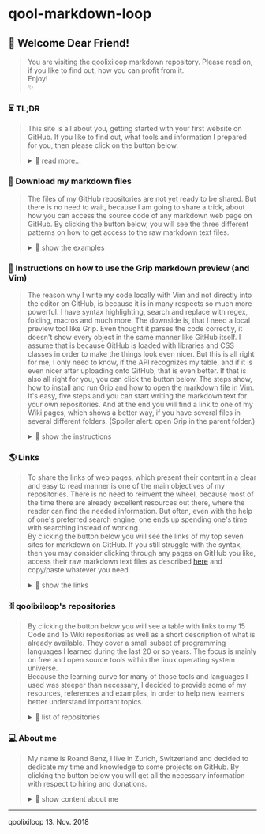 # qool-markdown-loop

## 💖 Welcome Dear Friend!
> You are visiting the qoolixiloop markdown repository. Please read on, if you like to find out, how you can profit from it.  
> Enjoy!  
> :sparkles:


### ⏳ TL;DR 
> This site is all about you, getting started with your first website on GitHub. If you like to find out, what tools and information I prepared for you, then please click on the button below.
>
> <details>
> <summary> 📖  read more... </summary>
>
> ⏳
>
> #### Why could you profit from the content of this repository?
> * Because you want to write README.md files on GitHub,  
> but need some examples as inspiration.  
>
> * Because you want to write Wiki pages on GitHub,  
> but don't know how to start.  
>
> * Because you want to write your markdown code in your local editor, e.g. Vim,  
> but you are missing a preview in your browser.  
>
> Did you find anything?  
> Then please read on. 
>   
> ⏳
>
> #### How the qoolixiloop repositories intend to make his friends productive
> * You will get access to all my README and Wiki markdown files.  
> These web pages will give you a lot of inspiration to become quickly productive.  
>
> * You will get instructions about a local browser preview tool.  
> Its name is Grip, and it allows you to preview your markdown web pages in your browser, before you commit and upload them to GitHub. Because it uses the GitHub API, your preview is close to what you will see, after uploading it to GitHub.  
>
> * You will get the links to official reference pages.  
> So you won't have to click through your web search engine's top ten search results to get your needed "How to".  
>
> Does this already sound like Christmas?  
> Then please read on.  
>
> ⏳
> </details>




### 🎁 Download my markdown files
> The files of my GitHub repositories are not yet ready to be shared. But there is no need to wait, because I am going to share a trick, about how you can access the source code of any markdown web page on GitHub. By clicking the button below, you will see the three different patterns on how to get access to the raw markdown text files.  
>
> <details>
> <summary> 📖  show the examples </summary>
> 🎁
>   
> 1. **Wiki Home.md:** This is the URL you see, when you visit my Wiki helloworld homepage.  
>        https://github.com/qoolixiloop/qool-helloworld-loop/wiki  
>    * just add '/Home.md' as follows:  
>        https://github.com/qoolixiloop/qool-helloworld-loop/Wiki/Home.md  
>    * and you will be relocated to the following URL, where you can see the markdown source.  
>        https://raw.githubusercontent.com/wiki/qoolixiloop/qool-helloworld-loop/Home.md  
> 2. **Wiki pages:** For all other Wiki pages, it is even simpler, because the name of the file is already part of the URL. You just need to add '.md' at the end.  
>        https://github.com/qoolixiloop/qool-markdown-loop/wiki/browser-navigation-with-grip-running.md  
> 3. **README.md:** If you like to see the markdown source code of this README page, just enter the follwing URL or log into GitHub and click the "raw" button.  
>        https://raw.githubusercontent.com/qoolixiloop/qool-markdown-loop/master/README.md  
>
> 🎁
> </details>




### 📜 Instructions on how to use the Grip markdown preview (and Vim)
> The reason why I write my code locally with Vim and not directly into the editor on GitHub, is because it is in many respects  so much more powerful. I have syntax highlighting, search and replace with regex, folding, macros and much more. The downside is, that I need a local preview tool like Grip. Even thought it parses the code correctly, it doesn't show every object in the same manner like GitHub itself. I assume that is because GitHub is loaded with libraries and CSS classes in order to make the things look even nicer. But this is all right for me, I only need to know, if the API recognizes my table, and if it is even nicer after uploading onto GitHub, that is even better.
> If that is also all right for you, you can click the button below. The steps show, how to install and run Grip and how to open the markdown file in Vim. It's easy, five steps and you can start writing the markdown text for your own repositories. And at the end you will find a link to one of my Wiki pages, which shows a better way, if you have several files in several different folders. (Spoiler alert: open Grip in the parent folder.)
>
> <details>
> <summary> 📖  show the instructions </summary>
>
> 📜
>   
>    * Install Grip on Linux Ubuntu with:  
>         $ sudo apt get grip  
>    
>    * Move to your folder containing your md files with:  
>         $ cd /my_md_directory/  
>    
>    * Start Grip with:  
>         $ grip my_md_file.md  
>    
>    * Open your browser and enter following URL:  
>         http://localhost:6419/my_md_file.md  
>    
>    * Open your file with your prefered editor. For Vim just type:  
>         $ vim my_md_file.md  
>    
>    * That's it! If you like to quit or change your folder just stop the Grip server by pressing:  
>         Ctrl-D  
>
> * Now you can move to another folder containing '.md' files and start Grip again. 
> * If you don't like to restart Grip for each file or folder, you can visit my Wiki page, which describes a [browser navigation alternative for Grip.][1003]
>
>📜
</details>




### 🌎 Links
> To share the links of web pages, which present their content in a clear and easy to read manner is one of the main objectives of my repositories. There is no need to reinvent the wheel, because most of the time there are already excellent resources out there, where the reader can find the needed information. But often, even with the help of one's preferred search engine, one ends up spending one's time with searching instead of working.  
> By clicking the button below you will see the links of my top seven sites for markdown on GitHub. If you still struggle with the syntax, then you may consider clicking through any pages on GitHub you like, access their raw markdown text files as described [here][50] and copy/paste whatever you need.
>
> <details>
> <summary> 📖  show the links </summary>
>
> 🌎
>
> | What the link provides                   | Link to website
> |:---------------------------------------- | :----------------------------------------| 
> | Main table of contents on GitHub         | [writing on github][1]  
> | Most useful subpages                     | [basic writing and formatting syntax][2]  
> | .                                        | [mastering markdown][3]  
> | Markdown founder's official site         | [daringfireball][4]  
> | Emojis list                              | [emojis][5]  
> | Grip preview tool                        | [grip on GitHub][6]  
> | Pandoc document conversion tool          | [pandoc document converter][7]  
>
> 🌎
> </details>




### 🗄️ qoolixiloop's repositories
> By clicking the button below you will see a table with links to my 15 Code and 15 Wiki repositories as well as a short description of what is already available. They cover a small subset of programming languages I learned during the last 20 or so years. The focus is mainly on free and open source tools within the linux operating system universe.  
> Because the learning curve for many of those tools and languages I used was steeper than necessary, I decided to provide some of my resources, references and examples, in order to help new learners better understand important topics.  
>
> <details>
> <summary> 📖  list of repositories </summary>
>
> 🗄️
>
> **Tmux and Vim as an IDE:** There are many good development environments availabe and some of them are quite expensive. Nevertheless or because of that, I mainly use Tmux and Vim as they are two very powerful terminal applications, which provide me with everything I need to write code efficiently. That being said, I must admit, that it is not easy to start with. That is why I shared my .vim folder and .vimrc configuration file, which both contain all the necessary instuctions to download the plugins and run Vim within minutes as an IDE for example for Python, Java or Bash.  
> **Vim as a language:** Once I started programming with Vim, I immediately came into contact with Vim's own programming language, Vimscript. I even started to write my own little plugins and macros in Vimscript.  
> **Web Applications:** Google's Angular2 and the Springboot framework are part of the high demand trendy Java world. We used it at the University to build a multi-player online strategy game, which I intend to share as a tutorial. But that will certainly take some time.  
> **C**: C is very low level compaired to newer languages, like Java or Python, many of which actually are implemented in C. C is clearly part of the low supply world, which means, that even though the language is still very useful for certain tasks, there are not many programmers left, that are able to understand it.  
> **Linux Tools:** Bash and AWK are old, but still very powerful languages in the Unix/Linux command line world and even though the Linux kernel itself is written in C, many configuration scripts one may come across are written in Bash.  
> There already much very good advice about Bash programming available in thick books as well as in form of snippets scattered around on blogs and webpages. But it still hard to get started with.  That is why I decided to create a small framework, whose code itself is checked by the shellcheck project. It contains a template, which makes use of a concept used in Python to run the script from within a main() function.  
> Furthermore I provided an extensive example script, in which I cover nearly everything one needs to write stable and reliable scripts. I actually use it, to automate my communication with GitHub. It lets me do changes on all my GitHub files automatically by providing pattern search and replace, and it uses AWK to parse the script and automatically print help and documentation text into the shell.  
>
> | Links to repositories          | Contents
> |:-------------------------------| :----------------------------------------| 
> [qool-helloworld-loop][101]      | My personal project descriptons
> [qool-helloworld-loop.wiki][102] (@) | More general topics
> [qool-angular2-loop][201]        | Client side code of strategy game
> [qool-angular2-loop.wiki][202]   | Comments and language specific resources
> [qool-awk-loop][301]             | Code snippets
> [qool-awk-loop.wiki][302]        | Comments and language specific resources
> [qool-bash-loop][401]            | Code snippets
> [qool-bash-loop.wiki][402]       | Comments and language specific resources
> [qool-c-loop][501]               | Code snippets
> [qool-c-loop.wiki][502]          | Comments and language specific resources
> [qool-cv-loop][601]              | My CV
> [qool-cv-loop.wiki][602]         | About me
> [qool-git-loop][701]             | Code snippets to automate tasks
> [qool-git-loop.wiki][702]        | Use cases and reference tables
> [qool-java-loop][801]            | Code snippets
> [qool-java-loop.wiki][802]       | Comments and language specific resources
> [qool-linux-loop][901]           | About Ubuntu installation
> [qool-linux-loop.wiki][902]      | About Ubuntu software center
> [qool-markdown-loop][1001]       | Folder with all my markdown files 
> [qool-markdown-loop.wiki][1002]  | Comments and language specific resources
> [qool-python-loop][1101]         | Code snippets
> [qool-python-loop.wiki][1102]    | Comments and language specific resources
> [qool-springboot-loop][1201]     | Server side code of strategy game
> [qool-springboot-loop.wiki][1202]| Comments and language specific resources
> [qool-tmux-loop][1301]           | IDE Startup shell script
> [qool-tmux-loop.wiki][1302]      | Comments
> [qool-vim loop][1401]            | My .vim folder and .vimrc file
> [qool-vim-loop.wiki][1402]       | Comments and language specific resources
> [qool-.vimrc-loop][1501]         | commented .vimrc file 
> [qool-.vimrc-loop.wiki][1502]    | how it works
>
> 🗄️
> </details>




### 💻 About me
> My name is Roand Benz, I live in Zurich, Switzerland and decided to dedicate my time and knowledge to some projects on GitHub. By clicking the button below you will get all the necessary information with respect to hiring and donations.
>
> <details>
> <summary> 📖 show content about me</summary>
>
> :revolving_hearts:
>
> ##### Hiring and Collaboration
> There is a [personal repository][602] dedicated to hiring and collaboration. If you are located in Switzerland this is the place, where you can find some sort of CV and contact information.
>
> ##### Donations 
> The qoolixiloop repositories will constantly be filled with great content. This service to the general public comes as a huge effort from my side. In case you are a wealthy person or an executive of a big organization, not knowing, where to invest all the money that's pouring in, there is hope on the horizon. Below you will find my lonely and empty bank account, grateful and happy about any kind of attention. 
>
> :revolving_hearts:
>
> <details>
> <summary> 📖 show details for a bank transfer </summary>
>
> :revolving_hearts:
>
> Details for a bank transfer to my account   
> Informations pour un virement bancaire sur mon compte   
> Detalles para una transferencia bancaria a mi cuenta   
> Angaben für eine Überweisungen auf mein Konto   
>
> | :revolving_hearts:                  | Details / Information / Detalles / Angaben  
> | :--------------------------- | :--------------------------------------- |   
> BIC (SWIFT-Code) of my bank | POFICHBEXXX   
> BIC (SWIFT-Code) de ma banque | POFICHBEXXX   
> BIC (SWIFT-Code) de mi banco | POFICHBEXXX 
> BIC (SWIFT-Code) meiner Bank |	POFICHBEXXX   
> :revolving_hearts: | :revolving_hearts: |
> Name/Adresse of my bank |  PostFinance AG, Mingerstrasse 20, 3030 Bern, Switzerland   
> Nom et adresse de ma banque | PostFinance AG, Mingerstrasse 20, 3030 Bern, Suisse   
> Nombre y dirección de mi banco | PostFinance AG, Mingerstrasse 20, 3030 Bern, Suiza  
> Name/Adresse meiner Bank |  PostFinance AG, Mingerstrasse 20, 3030 Bern, Schweiz   
> :revolving_hearts: | :revolving_hearts: |
> My account number (IBAN)   |  CH08 0900 0000 8007 4635 1   
> Mon numéro de compte |  CH08 0900 0000 8007 4635 1   
> Mi número de cuenta |  CH08 9000 0000 8007 4635 1   
> Meine Kontonummer (IBAN)   |  CH08 0900 0000 8007 4635 1   
> :revolving_hearts: | :revolving_hearts: |
> My name and address | Roland Benz, Felsber 2, 8052 Zurich, Switzerland   
> Mon nom et adresse  | Roland Benz, Felsber 2, 8052 Zurich, Suisse   
> Mi nombre y dirección | Roland Benz, Felsberg 2, 8052 Zurich, Suiza   
> Mein Name und Adresse  | Roland Benz, Felsberg 2, 8052 Zürich, Schweiz	 
>
> :revolving_hearts:
> </details>
>
> </details>


------------------------
qoolixiloop 13. Nov. 2018




[1]: https://help.github.com/categories/writing-on-github/
[2]: https://help.github.com/articles/basic-writing-and-formatting-syntax/
[3]: https://guides.github.com/features/mastering-markdown/
[4]: https://daringfireball.net/projects/markdown/
[5]: https://gist.github.com/rxaviers/7360908
[6]: https://github.com/joeyespo/grip
[7]: https://pandoc.org/

[50]: (#download-my-markdown-files)

[101]: https://github.com/qoolixiloop/qool-helloworld-loop "qool-helloworld-loop"
[102]: https://github.com/qoolixiloop/qool-helloworld-loop/wiki "qool-helloworld-loop.wiki"
[201]: https://github.com/qoolixiloop/qool-angular2-loop "qool-angular2-loop"
[202]: https://github.com/qoolixiloop/qool-angular2-loop/wiki "qool-angular2-loop.wiki"
[301]: https://github.com/qoolixiloop/qool-awk-loop "qool-awk-loop"
[302]: https://github.com/qoolixiloop/qool-awk-loop/ "wikiqool-awk-loop.wiki"
[401]: https://github.com/qoolixiloop/qool-bash-loop "qool-bash-loop"
[402]: https://github.com/qoolixiloop/qool-bash-loop/ "wikiqool-bash-loop.wiki"
[501]: https://github.com/qoolixiloop/qool-c-loop "qool-c-loop"
[502]: https://github.com/qoolixiloop/qool-c-loop/wiki "qool-c-loop/wiki"
[601]: https://github.com/qoolixiloop/qool-cv-loop "qool-cv-loop"
[602]: https://github.com/qoolixiloop/qool-cv-loop/wiki "qool-cv-loop/wiki"
[701]: https://github.com/qoolixiloop/qool-git-loop "qool-git-loop"
[702]: https://github.com/qoolixiloop/qool-git-loop/wiki "qool-git-loop/wiki"
[801]: https://github.com/qoolixiloop/qool-java-loop "qool-java-loop"
[802]: https://github.com/qoolixiloop/qool-java-loop/wiki "qool-java-loop/wiki"
[901]: https://github.com/qoolixiloop/qool-linux-loop "qool-linux-loop"
[902]: https://github.com/qoolixiloop/qool-linux-loop/wiki "qool-linux-loop/wiki"
[1001]: https://github.com/qoolixiloop/qool-markdown-loop "qool-markdown-loop"
[1002]: https://github.com/qoolixiloop/qool-markdown-loop/wiki "qool-markdown-loop/wiki"
[1003]: https://github.com/qoolixiloop/qool-markdown-loop/wiki/how-to-navigate-your-filesystem-in-your-browser
[1101]: https://github.com/qoolixiloop/qool-python-loop "qool-python-loop"
[1102]: https://github.com/qoolixiloop/qool-python-loop/wiki "qool-python-loop/wiki"
[1201]: https://github.com/qoolixiloop/qool-springboot-loop "qool-springboot-loop"
[1202]: https://github.com/qoolixiloop/qool-springboot-loop/wiki "qool-springboot-loop/wiki"
[1301]: https://github.com/qoolixiloop/qool-tmux-loop "qool-tmux-loop"
[1302]: https://github.com/qoolixiloop/qool-tmux-loop/wiki "qool-tmux-loop/wiki"
[1401]: https://github.com/qoolixiloop/qool-vim-loop "qool-vim-loop"
[1402]: https://github.com/qoolixiloop/qool-vim-loop/wiki "qool-vim-loop/wiki"
[1501]: https://github.com/qoolixiloop/qool-.vimrc-loop "qool-.vimrc-loop"
[1502]: https://github.com/qoolixiloop/qool-.vimrc-loop/wiki "qool-.vimrc-loop/wiki"

